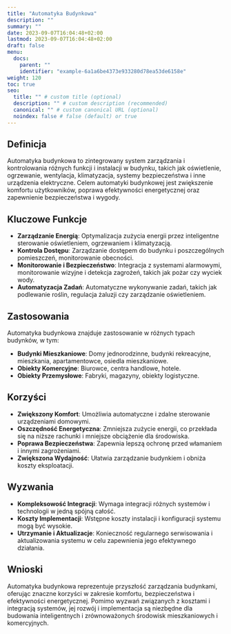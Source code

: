 ```yaml
---
title: "Automatyka Budynkowa"
description: ""
summary: ""
date: 2023-09-07T16:04:48+02:00
lastmod: 2023-09-07T16:04:48+02:00
draft: false
menu:
  docs:
    parent: ""
    identifier: "example-6a1a6be4373e933280d78ea53de6158e"
weight: 120
toc: true
seo:
  title: "" # custom title (optional)
  description: "" # custom description (recommended)
  canonical: "" # custom canonical URL (optional)
  noindex: false # false (default) or true
---
```


## Definicja

Automatyka budynkowa to zintegrowany system zarządzania i kontrolowania różnych funkcji i instalacji w budynku, takich jak oświetlenie, ogrzewanie, wentylacja, klimatyzacja, systemy bezpieczeństwa i inne urządzenia elektryczne. Celem automatyki budynkowej jest zwiększenie komfortu użytkowników, poprawa efektywności energetycznej oraz zapewnienie bezpieczeństwa i wygody.

## Kluczowe Funkcje

- **Zarządzanie Energią**: Optymalizacja zużycia energii przez inteligentne sterowanie oświetleniem, ogrzewaniem i klimatyzacją.
- **Kontrola Dostępu**: Zarządzanie dostępem do budynku i poszczególnych pomieszczeń, monitorowanie obecności.
- **Monitorowanie i Bezpieczeństwo**: Integracja z systemami alarmowymi, monitorowanie wizyjne i detekcja zagrożeń, takich jak pożar czy wyciek wody.
- **Automatyzacja Zadań**: Automatyczne wykonywanie zadań, takich jak podlewanie roślin, regulacja żaluzji czy zarządzanie oświetleniem.

## Zastosowania

Automatyka budynkowa znajduje zastosowanie w różnych typach budynków, w tym:

- **Budynki Mieszkaniowe**: Domy jednorodzinne, budynki rekreacyjne, mieszkania, apartamentowce, osiedla mieszkaniowe.
- **Obiekty Komercyjne**: Biurowce, centra handlowe, hotele.
- **Obiekty Przemysłowe**: Fabryki, magazyny, obiekty logistyczne.

## Korzyści

- **Zwiększony Komfort**: Umożliwia automatyczne i zdalne sterowanie urządzeniami domowymi.
- **Oszczędność Energetyczna**: Zmniejsza zużycie energii, co przekłada się na niższe rachunki i mniejsze obciążenie dla środowiska.
- **Poprawa Bezpieczeństwa**: Zapewnia lepszą ochronę przed włamaniem i innymi zagrożeniami.
- **Zwiększona Wydajność**: Ułatwia zarządzanie budynkiem i obniża koszty eksploatacji.

## Wyzwania

- **Kompleksowość Integracji**: Wymaga integracji różnych systemów i technologii w jedną spójną całość.
- **Koszty Implementacji**: Wstępne koszty instalacji i konfiguracji systemu mogą być wysokie.
- **Utrzymanie i Aktualizacje**: Konieczność regularnego serwisowania i aktualizowania systemu w celu zapewnienia jego efektywnego działania.

## Wnioski

Automatyka budynkowa reprezentuje przyszłość zarządzania budynkami, oferując znaczne korzyści w zakresie komfortu, bezpieczeństwa i efektywności energetycznej. Pomimo wyzwań związanych z kosztami i integracją systemów, jej rozwój i implementacja są niezbędne dla budowania inteligentnych i zrównoważonych środowisk mieszkaniowych i komercyjnych.
